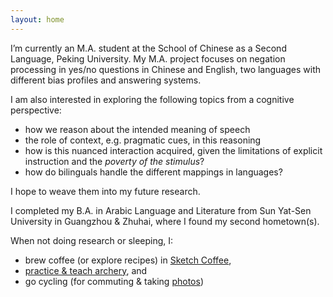 ```yaml
---
layout: home
---
```


I’m currently an M.A. student at the School of Chinese as a Second Language, Peking University.
My M.A. project focuses on negation processing in yes/no questions in Chinese and English, two languages with different bias profiles and answering systems.

I am also interested in exploring the following topics from a cognitive perspective:

- how we reason about the intended meaning of speech
- the role of context, e.g. pragmatic cues, in this reasoning
- how is this nuanced interaction acquired, given the limitations of explicit instruction and the *poverty of the stimulus*?
- how do bilinguals handle the different mappings in languages?

I hope to weave them into my future research.

I completed my B.A. in Arabic Language and Literature from Sun Yat-Sen University in Guangzhou & Zhuhai, where I found my second hometown(s).

When not doing research or sleeping, I:

- brew coffee (or explore recipes) in [Sketch Coffee](https://mp.weixin.qq.com/s/HQSi136mdxuTajCfferEug),
- [practice & teach archery](https://mp.weixin.qq.com/s/BZXqIMj334kLJDsINFCEyg), and
- go cycling (for commuting & taking [photos](https://unsplash.com/@chaunceyli))


